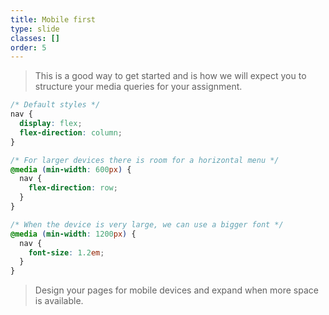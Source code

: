 ```yaml
---
title: Mobile first
type: slide
classes: []
order: 5
---
```


> This is a good way to get started and is how we will expect you to structure your media queries for your assignment.

```css
/* Default styles */
nav {
  display: flex;
  flex-direction: column;
}

/* For larger devices there is room for a horizontal menu */
@media (min-width: 600px) { 
  nav {
    flex-direction: row;
  }
}

/* When the device is very large, we can use a bigger font */
@media (min-width: 1200px) {
  nav {
    font-size: 1.2em;
  }
}
```

> Design your pages for mobile devices and expand when more space is available.